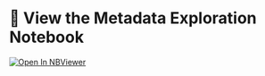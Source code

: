 # 📘 View the Metadata Exploration Notebook

[![Open In NBViewer](https://img.shields.io/badge/Metadata%20Notebook-NBViewer-orange?logo=jupyter)](https://nbviewer.org/github/istiakMahbub/birdclef2025/blob/main/01-metadata-exploration.ipynb)